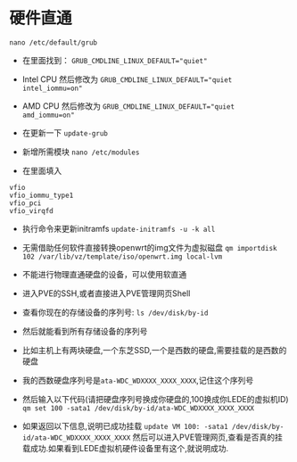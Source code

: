# 硬件直通

`nano /etc/default/grub`
- 在里面找到：
`GRUB_CMDLINE_LINUX_DEFAULT="quiet"`
- Intel CPU 然后修改为
`GRUB_CMDLINE_LINUX_DEFAULT="quiet intel_iommu=on"`
- AMD CPU 然后修改为
`GRUB_CMDLINE_LINUX_DEFAULT="quiet amd_iommu=on"`
- 在更新一下
`update-grub`

- 新增所需模块
`nano /etc/modules`
- 在里面填入
```
vfio
vfio_iommu_type1
vfio_pci
vfio_virqfd
```
- 执行命令来更新initramfs
`update-initramfs -u -k all`

- 无需借助任何软件直接转换openwrt的img文件为虚拟磁盘
`qm importdisk 102 /var/lib/vz/template/iso/openwrt.img local-lvm`

- 不能进行物理直通硬盘的设备，可以使用软直通
- 进入PVE的SSH,或者直接进入PVE管理网页Shell
- 查看你现在的存储设备的序列号:
`ls /dev/disk/by-id`
- 然后就能看到所有存储设备的序列号
- 比如主机上有两块硬盘,一个东芝SSD,一个是西数的硬盘,需要挂载的是西数的硬盘
- 我的西数硬盘序列号是`ata-WDC_WDXXXX_XXXX_XXXX`,记住这个序列号
- 然后输入以下代码(请把硬盘序列号换成你硬盘的,100换成你LEDE的虚拟机ID)
`qm set 100 -sata1 /dev/disk/by-id/ata-WDC_WDXXXX_XXXX_XXXX`
- 如果返回以下信息,说明已成功挂载
`update VM 100: -sata1 /dev/disk/by-id/ata-WDC_WDXXXX_XXXX_XXXX`
然后可以进入PVE管理网页,查看是否真的挂载成功.如果看到LEDE虚拟机硬件设备里有这个,就说明成功.